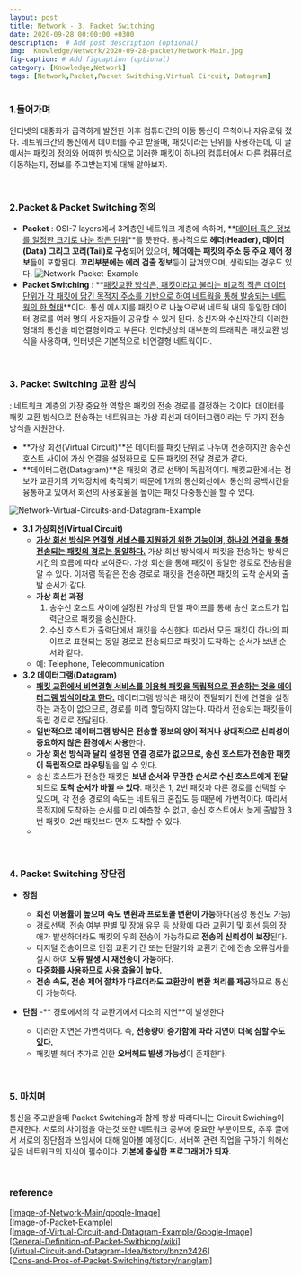 ```yaml
---
layout: post
title: Network - 3. Packet Switching
date: 2020-09-28 00:00:00 +0300
description:  # Add post description (optional)
img:  Knowledge/Network/2020-09-28-packet/Network-Main.jpg
fig-caption: # Add figcaption (optional)
category: [Knowledge,Network]
tags: [Network,Packet,Packet Switching,Virtual Circuit, Datagram]
---
```


### 1.들어가며
인터넷의 대중화가 급격하게 발전한 이후 컴튜터간의 이동 통신이 무척이나 자유로워 졌다. 네트워크간의 통신에서 데이터를 주고 받을때, 패킷이라는 단위를 사용하는데, 이 글에서는 패킷의 정의와 어떠한 방식으로 이러한 패킷이 하나의 컴튜터에서 다른 컴퓨터로 이동하는지, 정보를 주고받는지에 대해 알아보자.

<br>

### 2.Packet & Packet Switching 정의
- **Packet** 
    : OSI-7 layers에서 3계층인 네트워크 계층에 속하며, **<ins>데이터 혹은 정보를 일정한 크기로 나눈 작은 단위</ins>**를 뜻한다. 통사적으로 **헤더(Header), 데이터(Data) 그리고 꼬리(Tail)로 구성**되어 있으며, **헤더에는 패킷의 주소 등 주요 제어 정보**들이 포함된다. **꼬리부분에는 에러 검출 정보**등이 담겨있으며, 생략되는 경우도 있다.
    ![Network-Packet-Example]({{site.baseurl}}/assets/img/Knowledge/Network/2020-09-28-packet/Network-Packet-Example.gif#center)<br>
- **Packet Switching**
    : **<ins>패킷교환 방식은, 패킷이라고 불리는 비교적 적은 데이터 단위가 각 패킷에 담긴 목적지 주소를 기반으로 하여 네트웍을 통해 발송되는 네트웍의 한 형태</ins>**이다. 통신 메시지를 패킷으로 나눔으로써 네트웍 내의 동일한 데이터 경로를 여러 명의 사용자들이 공유할 수 있게 된다. 송신자와 수신자간의 이러한 형태의 통신을 비연결형이라고 부른다. 인터넷상의 대부분의 트래픽은 패킷교환 방식을 사용하며, 인터넷은 기본적으로 비연결형 네트웍이다.

<br>

### 3. Packet Switching 교환 방식
: 네트워크 계층의 가장 중요한 역할은 패킷의 전송 경로를 결정하는 것이다. 데이터를 패킷 교환 방식으로 전송하는 네트워크는 가상 회선과 데이터그램이라는 두 가지 전송 방식을 지원한다. 
- **가상 회선(Virtual Circuit)**은 데이터를 패킷 단위로 나누어 전송하지만 송수신 호스트 사이에 가상 연결을 설정하므로 모든 패킷의 전달 경로가 같다.  
- **데이터그램(Datagram)**은 패킷의 경로 선택이 독립적이다. 패킷교환에서는 정보가 교환기의 기억장치에 축적되기 때문에 1개의 통신회선에서 통신의 공백시간을 융통하고 있어서 회선의 사용효율을 높이는 패킷 다중통신을 할 수 있다.

![Network-Virtual-Circuits-and-Datagram-Example]({{site.baseurl}}/assets/img/Knowledge/Network/2020-09-28-packet/Network-Virtual-Circuits-and-Datagram-Example.jpg#center)

- **3.1 가상회선(Virtual Circuit)**
    - **<ins>가상 회선 방식은 연결형 서비스를 지원하기 위한 기능이며, 하나의 연결을 통해 전송되는 패킷의 경로는 동일하다.</ins>** 가상 회선 방식에서 패킷을 전송하는 방식은 시간의 흐름에 따라 보여준다. 가상 회선을 통해 패킷이 동일한 경로로 전송됨을 알 수 있다. 이처럼 똑같은 전송 경로로 패킷을 전송하면 패킷의 도착 순서와 출발 순서가 같다.
    - **가상 회선 과정** 
        1. 송수신 호스트 사이에 설정된 가상의 단일 파이프를 통해 송신 호스트가 입력단으로 패킷을 송신한다.
        2. 수신 호스트가 출력단에서 패킷을 수신한다. 따라서 모든 패킷이 하나의 파이프로 표현되는 동일 경로로 전송되므로 패킷이 도착하는 순서가 보낸 순서와 같다. 
    - 예: Telephone, Telecommunication
- **3.2 데이터그램(Datagram)**
    - **<ins>패킷 교환에서 비연결형 서비스를 이용해 패킷을 독립적으로 전송하는 것을 데이터그램 방식이라고 한다.</ins>** 데이터그램 방식은 패킷이 전달되기 전에 연결을 설정하는 과정이 없으므로, 경로를 미리 할당하지 않는다. 따라서 전송되는 패킷들이 독립 경로로 전달된다. 
    - **일반적으로 데이터그램 방식은 전송할 정보의 양이 적거나 상대적으로 신뢰성이 중요하지 않은 환경에서 사용**한다. 
    - **가상 회선 방식과 달리 설정된 연결 경로가 없으므로, 송신 호스트가 전송한 패킷이 독립적으로 라우팅**됨을 알 수 있다. 
    - 송신 호스트가 전송한 패킷은 **보낸 순서와 무관한 순서로 수신 호스트에게 전달**되므로 **도착 순서가 바뀔 수 있다**. 패킷은 1, 2번 패킷과 다른 경로를 선택할 수 있으며, 각 전송 경로의 속도는 네트워크 혼잡도 등 때문에 가변적이다. 따라서 목적지에 도착하는 순서를 미리 예측할 수 없고, 송신 호스트에서 늦게 출발한 3번 패킷이 2번 패킷보다 먼저 도착할 수 있다.
    -
<br>

### 4. Packet Switching 장단점
- **장점**
    - **회선 이용률이 높으며 속도 변환과 프로토콜 변환이 가능**하다(음성 통신도 가능)
    - 경로선택, 전송 여부 판별 및 장애 유무 등 상황에 따라 교환기 및 회선 등의 장애가 발생하더라도 패킷의 우회 전송이 가능하므로 **전송의 신뢰성이 보장**된다.
    - 디지털 전송이므로 인접 교환기 간 또는 단말기와 교환기 간에 전송 오류검사를 실시 하여 **오류 발생 시 재전송이 가능**하다.
    - **다중화를 사용하므로 사용 효율이 높다.**
    - **전송 속도, 전송 제어 절차가 다르더라도 교환망이 변환 처리를 제공**하므로 통신이 가능하다.

- **단점**
    -** 경로에서의 각 교환기에서 다소의 지연**이 발생한다
    - 이러한 지연은 가변적이다. 즉, **전송량이 증가함에 따라 지연이 더욱 심할 수도 있다.**
    - 패킷별 헤더 추가로 인한 **오버헤드 발생 가능성**이 존재한다.

<br>

### 5. 마치며
통신을 주고받을때 Packet Switching과 함께 항상 따라다니는 Circuit Swiching이 존재한다. 서로의 차이점을 아는것 또한 네트워크 공부에 중요한 부분이므로, 추후 글에서 서로의 장단점과 쓰임새에 대해 알아볼 예정이다. 서버쪽 관련 직업을 구하기 위해선 깊은 네트워크의 지식이 필수이다. 
**기본에 충실한 프로그래머가 되자.**

<br>

### reference
[\[Image-of-Network-Main/google-Image\]](https://www.google.com/search?q=network&tbm=isch&ved=2ahUKEwiRnpWb2L3rAhUNeZQKHYM9B14Q2-cCegQIABAA&oq=network&gs_lcp=CgNpbWcQAzIECAAQQzIECAAQQzICCAAyAggAMgQIABBDMgIIADICCAAyAggAMgIIADICCAA6BwgjEOoCECc6BQgAELEDOgQIABAYOgQIIxAnUILiD1jO-A9g5PkPaAVwAHgAgAF8iAHxCJIBBDAuMTCYAQCgAQGqAQtnd3Mtd2l6LWltZ7ABCsABAQ&sclient=img&ei=StxIX5HRNI3y0QSD-5zwBQ&bih=665&biw=1280#imgrc=EuzZ19pRAo0S5M&imgdii=aARG9gSlFAM_VM)<br>
[\[Image-of-Packet-Example\]](https://www.google.com/search?q=packet&sxsrf=ALeKk02-tPP1Yhsig-4j6CIBkhmAK4bx3Q:1601256556550&source=lnms&tbm=isch&sa=X&ved=2ahUKEwif9vzB2YrsAhXMGKYKHUwWDI0Q_AUoAXoECBcQAw&biw=1280&bih=665) <br>
[\[Image-of-Virtual-Circuit-and-Datagram-Example/Google-Image\]](https://www.google.com/search?q=virtual+circuit&sxsrf=ALeKk00e_iap1ZjAq6hJ32X4v66TO4aUjQ:1601255650186&source=lnms&tbm=isch&sa=X&ved=2ahUKEwjM9OSR1orsAhVCE6YKHW3bALoQ_AUoAXoECBQQAw&biw=1280&bih=665#imgrc=EsJSeuU5MtKWUM)<br>
[\[General-Definition-of-Packet-Swithicng/wiki\]](https://ko.wikipedia.org/wiki/%ED%8C%A8%ED%82%B7_%EA%B5%90%ED%99%98) <br>
[\[Virtual-Circuit-and-Datagram-Idea/tistory/bnzn2426\]](https://bnzn2426.tistory.com/m/55?category=770232) <br>
[\[Cons-and-Pros-of-Packet-Switching/tistory/nanglam\]](https://security-nanglam.tistory.com/178) <br>
